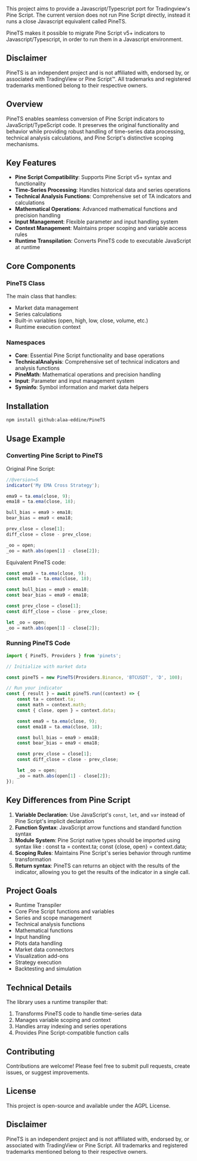 This project aims to provide a Javascript/Typescript port for Tradingview's Pine Script.
The current version does not run Pine Script directly, instead it runs a close Javascript equivalent called PineTS.

PineTS makes it possible to migrate Pine Script v5+ indicators to Javascript/Typescript, in order to run them in a Javascript environment.

## Disclaimer

PineTS is an independent project and is not affiliated with, endorsed by, or associated with TradingView or Pine Script™. All trademarks and registered trademarks mentioned belong to their respective owners.

## Overview

PineTS enables seamless conversion of Pine Script indicators to JavaScript/TypeScript code. It preserves the original functionality and behavior while providing robust handling of time-series data processing, technical analysis calculations, and Pine Script's distinctive scoping mechanisms.

## Key Features

-   **Pine Script Compatibility**: Supports Pine Script v5+ syntax and functionality
-   **Time-Series Processing**: Handles historical data and series operations
-   **Technical Analysis Functions**: Comprehensive set of TA indicators and calculations
-   **Mathematical Operations**: Advanced mathematical functions and precision handling
-   **Input Management**: Flexible parameter and input handling system
-   **Context Management**: Maintains proper scoping and variable access rules
-   **Runtime Transpilation**: Converts PineTS code to executable JavaScript at runtime

## Core Components

### PineTS Class

The main class that handles:

-   Market data management
-   Series calculations
-   Built-in variables (open, high, low, close, volume, etc.)
-   Runtime execution context

### Namespaces

-   **Core**: Essential Pine Script functionality and base operations
-   **TechnicalAnalysis**: Comprehensive set of technical indicators and analysis functions
-   **PineMath**: Mathematical operations and precision handling
-   **Input**: Parameter and input management system
-   **Syminfo**: Symbol information and market data helpers

## Installation

```bash
npm install github:alaa-eddine/PineTS
```

## Usage Example

### Converting Pine Script to PineTS

Original Pine Script:

```javascript
//@version=5
indicator('My EMA Cross Strategy');

ema9 = ta.ema(close, 9);
ema18 = ta.ema(close, 18);

bull_bias = ema9 > ema18;
bear_bias = ema9 < ema18;

prev_close = close[1];
diff_close = close - prev_close;

_oo = open;
_oo = math.abs(open[1] - close[2]);
```

Equivalent PineTS code:

```javascript
const ema9 = ta.ema(close, 9);
const ema18 = ta.ema(close, 18);

const bull_bias = ema9 > ema18;
const bear_bias = ema9 < ema18;

const prev_close = close[1];
const diff_close = close - prev_close;

let _oo = open;
_oo = math.abs(open[1] - close[2]);
```

### Running PineTS Code

```javascript
import { PineTS, Providers } from 'pinets';

// Initialize with market data

const pineTS = new PineTS(Providers.Binance, 'BTCUSDT', 'D', 100);

// Run your indicator
const { result } = await pineTS.run((context) => {
    const ta = context.ta;
    const math = context.math;
    const { close, open } = context.data;

    const ema9 = ta.ema(close, 9);
    const ema18 = ta.ema(close, 18);

    const bull_bias = ema9 > ema18;
    const bear_bias = ema9 < ema18;

    const prev_close = close[1];
    const diff_close = close - prev_close;

    let _oo = open;
    _oo = math.abs(open[1] - close[2]);
});
```

## Key Differences from Pine Script

1. **Variable Declaration**: Use JavaScript's `const`, `let`, and `var` instead of Pine Script's implicit declaration
2. **Function Syntax**: JavaScript arrow functions and standard function syntax
3. **Module System**: Pine Script native types should be imported using syntax like : const ta = context.ta; const {close, open} = context.data;
4. **Scoping Rules**: Maintains Pine Script's series behavior through runtime transformation
5. **Return syntax**: PineTS can returns an object with the results of the indicator, allowing you to get the results of the indicator in a single call.

## Project Goals

-   Runtime Transpiler
-   Core Pine Script functions and variables
-   Series and scope management
-   Technical analysis functions
-   Mathematical functions
-   Input handling
-   Plots data handling
-   Market data connectors
-   Visualization add-ons
-   Strategy execution
-   Backtesting and simulation

## Technical Details

The library uses a runtime transpiler that:

1. Transforms PineTS code to handle time-series data
2. Manages variable scoping and context
3. Handles array indexing and series operations
4. Provides Pine Script-compatible function calls

## Contributing

Contributions are welcome! Please feel free to submit pull requests, create issues, or suggest improvements.

## License

This project is open-source and available under the AGPL License.

## Disclaimer

PineTS is an independent project and is not affiliated with, endorsed by, or associated with TradingView or Pine Script. All trademarks and registered trademarks mentioned belong to their respective owners.
